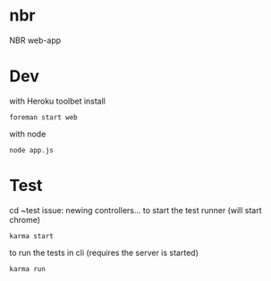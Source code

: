nbr
===

NBR web-app

Dev
===
with Heroku toolbet install
~~~
foreman start web
~~~

with node
~~~
node app.js
~~~

Test
====

cd ~test
issue: newing controllers...
to start the test runner (will start chrome)
~~~
karma start
~~~

to run the tests in cli (requires the server is started)
~~~
karma run
~~~
